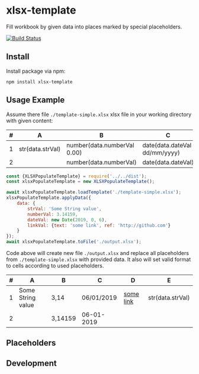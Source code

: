 # xlsx-template
Fill workbook by given data into places marked by special placeholders.

[![Build Status](https://travis-ci.org/tormozz48/xlsx-template.svg?branch=master)](https://travis-ci.org/tormozz48/xlsx-template)

## Install

Install package via npm:
```
npm install xlsx-template
```

## Usage Example
Assume there file `./template-simple.xlsx` xlsx file in your working directory with given content:

| # | A | B | C | D | E |
| - | - | - | - | - | - |
| 1 | str(data.strVal) | number(data.numberVal 0.00) | date(data.dateVal dd/mm/yyyy) | link(data.linkVal) | {str(data.strVal)} |
| 2 |   | number(data.numberVal) | date(data.dateVal) | | |

```js
const {XLSXPopulateTemplate} = require('../../dist');
const xlsxPopulateTemplate = new XLSXPopulateTemplate();

await xlsxPopulateTemplate.loadTemplate('./template-simple.xlsx');
xlsxPopulateTemplate.applyData({
    data: {
        strVal: 'Some String value',
        numberVal: 3.14159,
        dateVal: new Date(2019, 0, 6),
        linkVal: {text: 'some link', ref: 'http://github.com'}
    }
});
await xlsxPopulateTemplate.toFile('./output.xlsx');
```

Code above will create new file `./output.xlsx` and replace all placeholders from `./template-simple.xlsx` with provided data.
It also will set valid format to cells according to used placeholders.

| # | A | B | C | D | E |
| - | - | - | - | - | - |
| 1 | Some String value  | 3,14  |  06/01/2019 | [some link](http://github.com)  | str(data.strVal) |
| 2 |   | 3,14159  | 06-01-2019 |   |   |


## Placeholders

## Development
